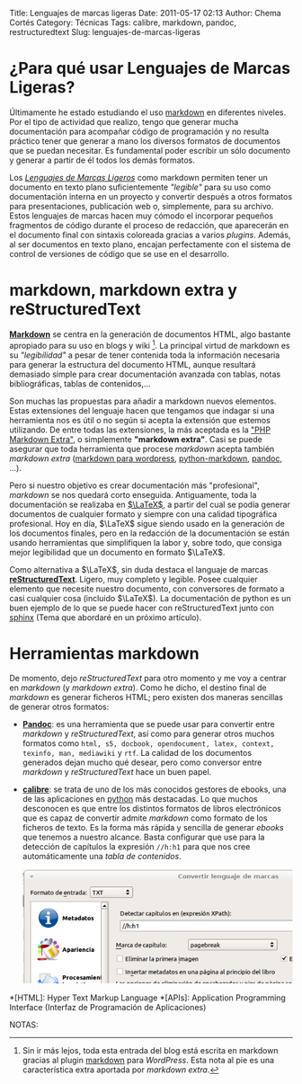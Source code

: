 Title: Lenguajes de marcas ligeras
Date: 2011-05-17 02:13
Author: Chema Cortés
Category: Técnicas
Tags: calibre, markdown, pandoc, restructuredtext
Slug: lenguajes-de-marcas-ligeras

# ¿Para qué usar Lenguajes de Marcas Ligeras?

Últimamente he estado estudiando el uso [markdown][1] en diferentes niveles. Por el tipo de actividad que realizo, tengo que generar mucha documentación para acompañar código de programación y no resulta práctico tener que generar a mano los diversos formatos de documentos que se puedan necesitar. Es fundamental poder escribir un sólo documento y generar a partir de él todos los demás formatos.

Los [*Lenguajes de Marcas Ligeros*][2] como markdown permiten tener un documento en texto plano suficientemente *"legible"* para su uso como documentación interna en un proyecto y convertir después a otros formatos para presentaciones, publicación web o, simplemente, para su archivo. Estos lenguajes de marcas hacen muy cómodo el incorporar pequeños fragmentos de código durante el proceso de redacción, que aparecerán en el documento final con sintaxis coloreada gracias a varios *plugins*. Además, al ser documentos en texto plano, encajan perfectamente con el sistema de control de versiones de código que se use en el desarrollo.

[1]: http://daringfireball.net/projects/markdown
[2]: http://es.wikipedia.org/wiki/Lenguaje_de_marcas_ligero
[3]: http://mitcho.com/code/

# markdown, markdown extra y reStructuredText

[**Markdown**][1] se centra en la generación de documentos HTML, algo bastante apropiado para su uso en blogs y wiki [^1]. La principal virtud de markdown es su *"legibilidad"* a pesar de tener contenida toda la información necesaria para generar la estructura del documento HTML, aunque resultará demasiado simple para crear documentación avanzada con tablas, notas bibliográficas, tablas de contenidos,...

Son muchas las propuestas para añadir a markdown nuevos elementos. Estas extensiones del lenguaje hacen que tengamos que indagar si una herramienta nos es útil o no según si acepta la extensión que estemos utilizando. De entre todas las extensiones, la más aceptada es la ["PHP Markdown Extra"][4], o simplemente **"markdown extra"**. Casi se puede asegurar que toda herramienta que procese *markdown* acepta también *markdown extra* ([markdown para wordpress][3], [python-markdown][], [pandoc][], ...).

Pero si nuestro objetivo es crear documentación más "profesional", *markdown* se nos quedará corto enseguida. Antiguamente, toda la documentación se realizaba en [$\LaTeX$](http://www.latex-project.org/ "LaTeX"), a partir del cual se podía generar documentos de cualquier formato y siempre con una calidad tipográfica profesional. Hoy en día, $\LaTeX$ sigue siendo usado en la generación de los documentos finales, pero en la redacción de la documentación se están usando herramientas que simplifiquen la labor y, sobre todo, que consiga mejor legibilidad que un documento en formato $\LaTeX$.


Como alternativa a $\LaTeX$, sin duda destaca el languaje de marcas [**reStructuredText**][rst]. Ligero, muy completo y legible. Posee cualquier elemento que necesite nuestro documento, con conversores de formato a casi cualquier cosa (incluido $\LaTeX$). La documentación de python es un buen ejemplo de lo que se puede hacer con reStructuredText junto con [sphinx][] (Tema que abordaré en un próximo artículo).

[4]: http://michelf.com/projects/php-markdown/extra/ "PHP Markdown Extra"
[python-markdown]: http://www.freewisdom.org/projects/python-markdown/
[pandoc]: http://johnmacfarlane.net/pandoc/
[rst]: http://docutils.sourceforge.net/rst.html "reStructuredText"
[sphinx]: http://sphinx.pocoo.org/

# Herramientas markdown

De momento, dejo *reStructuredText* para otro momento y me voy a centrar en *markdown* (y *markdown extra*). Como he dicho, el destino final de *markdown* es generar ficheros HTML; pero existen dos maneras sencillas de generar otros formatos:

-   **[Pandoc][]**: es una herramienta que se puede usar para convertir entre *markdown* y *reStructuredText*, así como para generar otros muchos formatos como `html, s5, docbook, opendocument, latex, context, texinfo, man, mediawiki` y `rtf`. La calidad de los documentos generados dejan mucho qué desear, pero como conversor entre *markdown* y *reStructuredText* hace un buen papel.

-   **[calibre][]**: se trata de uno de los más conocidos gestores de ebooks, una de las aplicaciones en [python][] más destacadas. Lo que muchos desconocen es que entre los distintos formatos de libros electrónicos que es capaz de convertir admite *markdown* como formato de los ficheros de texto. Es la forma más rápida y sencilla de generar *ebooks* que tenemos a nuestro alcance. Basta configurar que use para la detección de capítulos la expresión `//h:h1` para que nos cree automáticamente una *tabla de contenidos*.

    ![Selección de capítulos](/pictures/Pantallazo.png)

[calibre]: http://calibre-ebook.com
[python]: http://python.org

*[HTML]: Hyper Text Markup Language
*[APIs]: Application Programming Interface (Interfaz de Programación de Aplicaciones)

NOTAS:

[^1]:  Sin ir más lejos, toda esta entrada del blog está escrita en markdown gracias al plugin [markdown][3] para *WordPress*. Esta nota al pie es una característica extra aportada por *markdown extra*.
